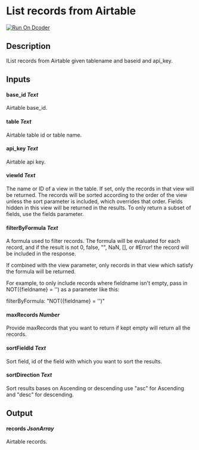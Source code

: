 # List records from Airtable
[![Run On Dcoder](https://static-content.dcoder.tech/dcoder-assets/run-on-dcoder.svg)](https://code.dcoder.tech/feed/block/609c04e457ab642f9e066ce0)

## Description
lList records from Airtable given tablename and baseid and api_key.

## Inputs
#### **base_id**  *Text*
Airtable base_id.
#### **table**  *Text*
Airtable table id or table name.
#### **api_key**  *Text*
Airtable api key.
#### **viewId**  *Text*
The name or ID of a view in the table. If set, only the records in that view will be returned. The records will be sorted according to the order of the view unless the sort parameter is included, which overrides that order. Fields hidden in this view will be returned in the results. To only return a subset of fields, use the fields parameter.
#### **filterByFormula**  *Text*
A formula used to filter records. The formula will be evaluated for each record, and if the result is not 0, false, "", NaN, [], or #Error! the record will be included in the response.

If combined with the view parameter, only records in that view which satisfy the formula will be returned.

For example, to only include records where fieldname isn't empty, pass in NOT({fieldname} = '') as a parameter like this:

 filterByFormula: "NOT({fieldname} = '')"
#### **maxRecords**  *Number*
Provide maxRecords that you want to return if kept empty will return all the records.
#### **sortFieldId**  *Text*
Sort field, id of the field with which you want to sort the results.
#### **sortDirection**  *Text*
Sort results bases on Ascending or descending use "asc" for Ascending and "desc" for descending.

## Output
#### **records**  *JsonArray*
Airtable records.


